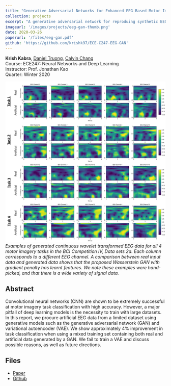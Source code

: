 ```yaml
---
title: "Generative Adversarial Networks for Enhanced EEG-Based Motor Imagery Classification"
collection: projects
excerpt: "A generative adversarial network for reproduing synthetic EEG signals."
imageurl: '/images/projects/eeg-gan-thumb.png'
date: 2020-03-26
paperurl: '/files/eeg-gan.pdf'
github: 'https://github.com/krishk97/ECE-C247-EEG-GAN'
---
```


<strong>Krish Kabra</strong>, 
[Daniel Truong](https://github.com/danthedolphin),
[Calvin Chang](https://github.com/LemonCakeXD)<br>
Course: ECE247: Neural Networks and Deep Learning <br>
Instructor: Prof. Jonathan Kao <br> 
Quarter: Winter 2020

<center><img src="/images/projects/WGAN-GP-results.png"></center>
<i>Examples of generated continuous wavelet transformed EEG data for all 4 motor imagery 
tasks in the BCI Competition IV, Data sets 2a. Each column corresponds to a different EEG channel.
A comparison between real input data and generated data shows that the proposed Wasserstein GAN 
with gradient penalty has learnt features. We note these examples were hand-picked, and that there 
is a wide variety of signal data.</i>

## Abstract

Convolutional neural networks (CNN) are shown to be
extremely successful at motor imagery task classification
with high accuracy. However, a major pitfall of deep learning
models is the necessity to train with large datasets.
In this report, we procure artificial EEG data from a limited
dataset using generative models such as the generative
adversarial network (GAN) and variational autoencoder
(VAE). We show approximately 4% improvement in
task classification when using a mixed training set containing
both real and artificial data generated by a GAN. We
fail to train a VAE and discuss possible reasons, as well as
future directions.

## Files
- [Paper](/files/eeg-gan.pdf)
- [Github](https://github.com/krishk97/ECE-C247-EEG-GAN)